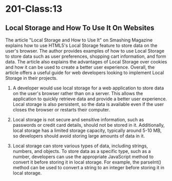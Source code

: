 # 201-Class:13

## Local Storage and How To Use It On Websites

The article "Local Storage and How to Use It" on Smashing Magazine explains how to use HTML5's Local Storage feature to store data on the user's browser. The author provides examples of how to use Local Storage to store data such as user preferences, shopping cart information, and form data. The article also explains the advantages of Local Storage over cookies and how it can be used to create a better user experience. Overall, the article offers a useful guide for web developers looking to implement Local Storage in their projects.

1. A developer would use local storage for a web application to store data on the user's browser rather than on a server. This allows the application to quickly retrieve data and provide a better user experience. Local storage is also persistent, so the data is available even if the user closes the browser or restarts their computer.

2. Local storage is not secure and sensitive information, such as passwords or credit card details, should not be stored in it. Additionally, local storage has a limited storage capacity, typically around 5-10 MB, so developers should avoid storing large amounts of data in it.

3. Local storage can store various types of data, including strings, numbers, and objects. To store data as a specific type, such as a number, developers can use the appropriate JavaScript method to convert it before storing it in local storage. For example, the parseInt() method can be used to convert a string to an integer before storing it in local storage.
